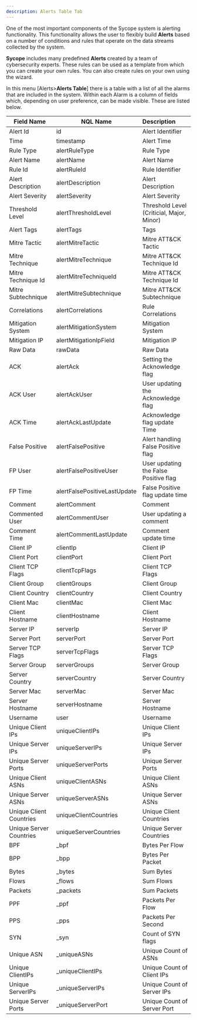 ```yaml
---
description: Alerts Table Tab
---
```

One of the most important components of the Sycope system is alerting functionality. This functionality allows the user to flexibly build **Alerts** based on a number of conditions and rules that operate on the data streams collected by the system.

**Sycope** includes many predefined **Alerts** created by a team of cybersecurity experts. These rules can be used as a template from which you can create your own rules. You can also create rules on your own using the wizard.

In this menu [Alerts>**Alerts Table**] there is a table with a list of all the alarms that are included in the system. Within each Alarm is a column of fields which, depending on user preference, can be made visible. These are listed below.



| Field  Name              | NQL Name                     | Description                                |
| ------------------------ | ---------------------------- | :----------------------------------------- |
| Alert Id                 | id                           | Alert Identifier                           |
| Time                     | timestamp                    | Alert Time                                 |
| Rule Type                | alertRuleType                | Rule Type                                  |
| Alert Name               | alertName                    | Alert Name                                 |
| Rule Id                  | alertRuleId                  | Rule Identifier                            |
| Alert  Description       | alertDescription             | Alert Description                          |
| Alert Severity           | alertSeverity                | Alert Severity                             |
| Threshold  Level         | alertThresholdLevel          | Threshold Level  (Criticial, Major, Minor) |
| Alert Tags               | alertTags                    | Tags                                       |
| Mitre Tactic             | alertMitreTactic             | Mitre ATT&CK  Tactic                       |
| Mitre  Technique         | alertMitreTechnique          | Mitre ATT&CK  Technique Id                 |
| Mitre  Technique Id      | alertMitreTechniqueId        | Mitre ATT&CK  Technique Id                 |
| Mitre  Subtechnique      | alertMitreSubtechnique       | Mitre ATT&CK  Subtechnique                 |
| Correlations             | alertCorrelations            | Rule Correlations                          |
| Mitigation  System       | alertMitigationSystem        | Mitigation System                          |
| Mitigation IP            | alertMitigationIpField       | Mitigation IP                              |
| Raw Data                 | rawData                      | Raw Data                                   |
| ACK                      | alertAck                     | Setting the  Acknowledge flag              |
| ACK User                 | alertAckUser                 | User updating the  Acknowledge flag        |
| ACK Time                 | alertAckLastUpdate           | Acknowledge flag  update Time              |
| False Positive           | alertFalsePositive           | Alert handling False  Positive flag        |
| FP User                  | alertFalsePositiveUser       | User updating the  False Positive flag     |
| FP Time                  | alertFalsePositiveLastUpdate | False Positive flag  update time           |
| Comment                  | alertComment                 | Comment                                    |
| Commented User           | alertCommentUser             | User updating a  comment                   |
| Comment Time             | alertCommentLastUpdate       | Comment update time                        |
| Client IP                | clientIp                     | Client IP                                  |
| Client Port              | clientPort                   | Client Port                                |
| Client TCP  Flags        | clientTcpFlags               | Client TCP Flags                           |
| Client Group             | clientGroups                 | Client Group                               |
| Client Country           | clientCountry                | Client Country                             |
| Client Mac               | clientMac                    | Client Mac                                 |
| Client  Hostname         | clientHostname               | Client Hostname                            |
| Server IP                | serverIp                     | Server IP                                  |
| Server Port              | serverPort                   | Server Port                                |
| Server TCP  Flags        | serverTcpFlags               | Server TCP Flags                           |
| Server Group             | serverGroups                 | Server Group                               |
| Server Country           | serverCountry                | Server Country                             |
| Server Mac               | serverMac                    | Server Mac                                 |
| Server  Hostname         | serverHostname               | Server Hostname                            |
| Username                 | user                         | Username                                   |
| Unique Client IPs        | uniqueClientIPs              | Unique Client IPs                          |
| Unique Server  IPs       | uniqueServerIPs              | Unique Server IPs                          |
| Unique Server  Ports     | uniqueServerPorts            | Unique Server Ports                        |
| Unique Client  ASNs      | uniqueClientASNs             | Unique Client ASNs                         |
| Unique Server  ASNs      | uniqueServerASNs             | Unique Server ASNs                         |
| Unique Client  Countries | uniqueClientCountries        | Unique Client Countries                    |
| Unique Server  Countries | uniqueServerCountries        | Unique Server Countries                    |
| BPF                      | _bpf                         | Bytes Per Flow                             |
| BPP                      | _bpp                         | Bytes Per Packet                           |
| Bytes                    | _bytes                       | Sum Bytes                                  |
| Flows                    | _flows                       | Sum Flows                                  |
| Packets                  | _packets                     | Sum Packets                                |
| PPF                      | _ppf                         | Packets Per Flow                           |
| PPS                      | _pps                         | Packets Per Second                         |
| SYN                      | _syn                         | Count of SYN flags                         |
| Unique ASN               | _uniqueASNs                  | Unique Count of ASNs                       |
| Unique  ClientIPs        | _uniqueClientIPs             | Unique Count of  Client IPs                |
| Unique  ServerIPs        | _uniqueServerIPs             | Unique Count of  Server IPs                |
| Unique Server  Ports     | _uniqueServerPort            | Unique Count of  Server Port               |

 
